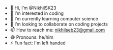 - 👋 Hi, I’m @NikhilSK23
- 👀 I’m interested in coding
- 🌱 I’m currently learning computer science
- 💞️ I’m looking to collaborate on coding projects
- 📫 How to reach me:  nikhilseb23@gmail.com
- 😄 Pronouns: he/him
- ⚡ Fun fact: I'm left handed

<!---
NikhilSK23/NikhilSK23 is a ✨ special ✨ repository because its `README.md` (this file) appears on your GitHub profile.
You can click the Preview link to take a look at your changes.
--->

